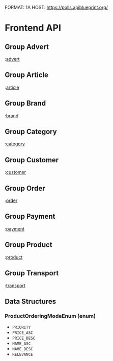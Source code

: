 FORMAT: 1A
HOST: https://polls.apiblueprint.org/

# Frontend API

## Group Advert

:[advert](advert/index.md)

## Group Article

:[article](article/index.md)

## Group Brand

:[brand](brand/index.md)

## Group Category

:[category](category/index.md)

## Group Customer

:[customer](customer/index.md)

## Group Order

:[order](order/index.md)

## Group Payment

:[payment](payment/index.md)

## Group Product

:[product](product/index.md)

## Group Transport

:[transport](transport/index.md)

## Data Structures
### ProductOrderingModeEnum (enum)
+ `PRIORITY`
+ `PRICE_ASC`
+ `PRICE_DESC`
+ `NAME_ASC`
+ `NAME_DESC`
+ `RELEVANCE`
